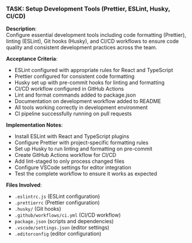 ### TASK: Setup Development Tools (Prettier, ESLint, Husky, CI/CD)

**Description**:  
Configure essential development tools including code formatting (Prettier), linting (ESLint), Git hooks (Husky), and CI/CD workflows to ensure code quality and consistent development practices across the team.

**Acceptance Criteria**:  
- ESLint configured with appropriate rules for React and TypeScript
- Prettier configured for consistent code formatting
- Husky set up with pre-commit hooks for linting and formatting
- CI/CD workflow configured in GitHub Actions
- Lint and format commands added to package.json
- Documentation on development workflow added to README
- All tools working correctly in development environment
- CI pipeline successfully running on pull requests

**Implementation Notes**:  
- Install ESLint with React and TypeScript plugins
- Configure Prettier with project-specific formatting rules
- Set up Husky to run linting and formatting on pre-commit
- Create GitHub Actions workflow for CI/CD
- Add lint-staged to only process changed files
- Configure VSCode settings for editor integration
- Test the complete workflow to ensure it works as expected

**Files Involved**:
- `.eslintrc.js` (ESLint configuration)
- `.prettierrc` (Prettier configuration)
- `.husky/` (Git hooks)
- `.github/workflows/ci.yml` (CI/CD workflow)
- `package.json` (scripts and dependencies)
- `.vscode/settings.json` (editor settings)
- `.editorconfig` (editor configuration)
